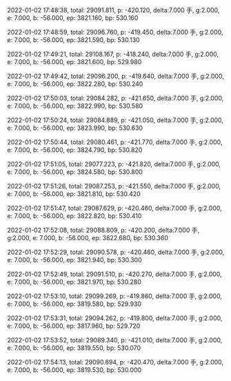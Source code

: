 2022-01-02 17:48:38, total: 29091.811, p: -420.120, delta:7.000 手, g:2.000, e: 7.000, b: -56.000, ep: 3821.160, bp: 530.160

2022-01-02 17:48:59, total: 29096.760, p: -419.450, delta:7.000 手, g:2.000, e: 7.000, b: -56.000, ep: 3821.590, bp: 530.130

2022-01-02 17:49:21, total: 29108.167, p: -418.240, delta:7.000 手, g:2.000, e: 7.000, b: -56.000, ep: 3821.600, bp: 529.980

2022-01-02 17:49:42, total: 29096.200, p: -419.640, delta:7.000 手, g:2.000, e: 7.000, b: -56.000, ep: 3822.280, bp: 530.240

2022-01-02 17:50:03, total: 29084.282, p: -421.650, delta:7.000 手, g:2.000, e: 7.000, b: -56.000, ep: 3822.990, bp: 530.580

2022-01-02 17:50:24, total: 29084.889, p: -421.050, delta:7.000 手, g:2.000, e: 7.000, b: -56.000, ep: 3823.990, bp: 530.630

2022-01-02 17:50:44, total: 29080.461, p: -421.770, delta:7.000 手, g:2.000, e: 7.000, b: -56.000, ep: 3824.790, bp: 530.820

2022-01-02 17:51:05, total: 29077.223, p: -421.820, delta:7.000 手, g:2.000, e: 7.000, b: -56.000, ep: 3824.580, bp: 530.800

2022-01-02 17:51:26, total: 29087.253, p: -421.550, delta:7.000 手, g:2.000, e: 7.000, b: -56.000, ep: 3821.810, bp: 530.420

2022-01-02 17:51:47, total: 29087.629, p: -420.460, delta:7.000 手, g:2.000, e: 7.000, b: -56.000, ep: 3822.820, bp: 530.410

2022-01-02 17:52:08, total: 29088.809, p: -420.200, delta:7.000 手, g:2.000, e: 7.000, b: -56.000, ep: 3822.680, bp: 530.360

2022-01-02 17:52:29, total: 29090.578, p: -420.460, delta:7.000 手, g:2.000, e: 7.000, b: -56.000, ep: 3821.940, bp: 530.300

2022-01-02 17:52:49, total: 29091.510, p: -420.270, delta:7.000 手, g:2.000, e: 7.000, b: -56.000, ep: 3821.970, bp: 530.280

2022-01-02 17:53:10, total: 29099.269, p: -419.860, delta:7.000 手, g:2.000, e: 7.000, b: -56.000, ep: 3819.580, bp: 529.930

2022-01-02 17:53:31, total: 29094.262, p: -419.800, delta:7.000 手, g:2.000, e: 7.000, b: -56.000, ep: 3817.960, bp: 529.720

2022-01-02 17:53:52, total: 29089.340, p: -421.010, delta:7.000 手, g:2.000, e: 7.000, b: -56.000, ep: 3819.550, bp: 530.070

2022-01-02 17:54:13, total: 29090.694, p: -420.470, delta:7.000 手, g:2.000, e: 7.000, b: -56.000, ep: 3819.530, bp: 530.000